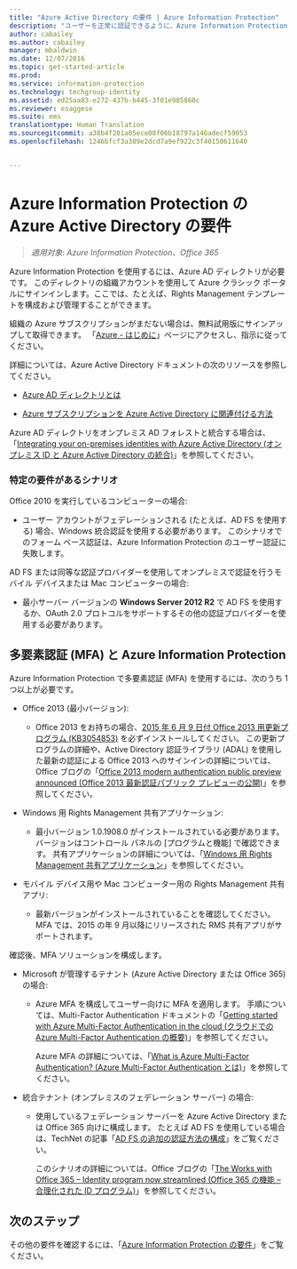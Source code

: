 ```yaml
---
title: "Azure Active Directory の要件 | Azure Information Protection"
description: "ユーザーを正常に認証できるように、Azure Information Protection を使用するための Azure AD の要件を特定します。"
author: cabailey
ms.author: cabailey
manager: mbaldwin
ms.date: 12/07/2016
ms.topic: get-started-article
ms.prod: 
ms.service: information-protection
ms.technology: techgroup-identity
ms.assetid: ed25aa83-e272-437b-b445-3f01e985860c
ms.reviewer: esaggese
ms.suite: ems
translationtype: Human Translation
ms.sourcegitcommit: a38b4f201a05ece08f06b18797a146adecf59053
ms.openlocfilehash: 1246bfcf3a389e2dcd7a9ef922c3f40150611640


---
```


# <a name="azure-active-directory-requirements-for-azure-information-protection"></a>Azure Information Protection の Azure Active Directory の要件

>*適用対象: Azure Information Protection、Office 365*

Azure Information Protection を使用するには、Azure AD ディレクトリが必要です。 このディレクトリの組織アカウントを使用して Azure クラシック ポータルにサインインします。ここでは、たとえば、Rights Management テンプレートを構成および管理することができます。

組織の Azure サブスクリプションがまだない場合は、無料試用版にサインアップして取得できます。 「[Azure - はじめに](https://account.windowsazure.com/organization)」ページにアクセスし、指示に従ってください。

詳細については、Azure Active Directory ドキュメントの次のリソースを参照してください。

-   [Azure AD ディレクトリとは](/active-directory/active-directory-whatis)

-   [Azure サブスクリプションを Azure Active Directory に関連付ける方法](/active-directory/active-directory-how-subscriptions-associated-directory)

Azure AD ディレクトリをオンプレミス AD フォレストと統合する場合は、「[Integrating your on-premises identities with Azure Active Directory (オンプレミス ID と Azure Active Directory の統合)](/active-directory/active-directory-aadconnect)」を参照してください。

### <a name="scenarios-that-have-specific-requirements"></a>特定の要件があるシナリオ 

Office 2010 を実行しているコンピューターの場合: 

- ユーザー アカウントがフェデレーションされる (たとえば、AD FS を使用する) 場合、Windows 統合認証を使用する必要があります。 このシナリオでのフォーム ベース認証は、Azure Information Protection のユーザー認証に失敗します。

AD FS または同等な認証プロバイダーを使用してオンプレミスで認証を行うモバイル デバイスまたは Mac コンピューターの場合:

- 最小サーバー バージョンの **Windows Server 2012 R2** で AD FS を使用するか、OAuth 2.0 プロトコルをサポートするその他の認証プロバイダーを使用する必要があります。

## <a name="multi-factor-authentication-mfa-and-azure-information-protection"></a>多要素認証 (MFA) と Azure Information Protection
Azure Information Protection で多要素認証 (MFA) を使用するには、次のうち 1 つ以上が必要です。

-   Office 2013 (最小バージョン):

    -   Office 2013 をお持ちの場合、[2015 年 6 月 9 日付 Office 2013 用更新プログラム (KB3054853)](https://support.microsoft.com/kb/3054853) を必ずインストールしてください。 この更新プログラムの詳細や、Active Directory 認証ライブラリ (ADAL) を使用した最新の認証による Office 2013 へのサインインの詳細については、Office ブログの「[Office 2013 modern authentication public preview announced (Office 2013 最新認証パブリック プレビューの公開)](https://blogs.office.com/2015/03/23/office-2013-modern-authentication-public-preview-announced/)」を参照してください。

-   Windows 用 Rights Management 共有アプリケーション:

    -   最小バージョン 1.0.1908.0 がインストールされている必要があります。バージョンはコントロール パネルの [プログラムと機能] で確認できます。 共有アプリケーションの詳細については、「[Windows 用 Rights Management 共有アプリケーション](../rms-client/sharing-app-windows.md)」を参照してください。

-   モバイル デバイス用や Mac コンピューター用の Rights Management 共有アプリ:

    -   最新バージョンがインストールされていることを確認してください。 MFA では、2015 の年 9 月以降にリリースされた RMS 共有アプリがサポートされます。

確認後、MFA ソリューションを構成します。

-   Microsoft が管理するテナント (Azure Active Directory または Office 365) の場合:

    -   Azure MFA を構成してユーザー向けに MFA を適用します。 手順については、Multi-Factor Authentication ドキュメントの「[Getting started with Azure Multi-Factor Authentication in the cloud (クラウドでの Azure Multi-Factor Authentication の概要)](/multi-factor-authentication/multi-factor-authentication-get-started-cloud)」を参照してください。

        Azure MFA の詳細については、「[What is Azure Multi-Factor Authentication? (Azure Multi-Factor Authentication とは)](/multi-factor-authentication/multi-factor-authentication)」を参照してください。

-   統合テナント (オンプレミスのフェデレーション サーバー) の場合:

    -   使用しているフェデレーション サーバーを Azure Active Directory または Office 365 向けに構成します。 たとえば AD FS を使用している場合は、TechNet の記事「[AD FS の追加の認証方法の構成](https://technet.microsoft.com/library/dn758113.aspx)」をご覧ください。

        このシナリオの詳細については、Office ブログの「[The Works with Office 365 – Identity program now streamlined (Office 365 の機能 – 合理化された ID プログラム)](https://blogs.office.com/2014/01/30/the-works-with-office-365-identity-program-now-streamlined/)」を参照してください。

## <a name="next-steps"></a>次のステップ
その他の要件を確認するには、「[Azure Information Protection の要件](requirements-azure-rms.md)」をご覧ください。




<!--HONumber=Dec16_HO2-->


